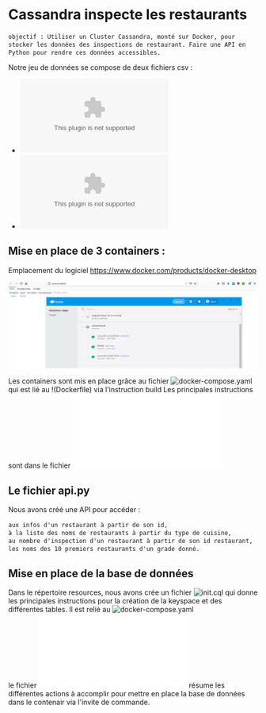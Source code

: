 # Cassandra inspecte les restaurants

``` 
objectif : Utiliser un Cluster Cassandra, monté sur Docker, pour stocker les données des inspections de restaurant. Faire une API en Python pour rendre ces données accessibles. 
```

Notre jeu de données se compose de deux fichiers csv :
  - ![restaurants.csv](restaurants.csv)
  - ![restaurants_inspections.csv](restaurants_inspections.csv)
  
## Mise en place de 3 containers :

Emplacement du logiciel
https://www.docker.com/products/docker-desktop

![image](docker.PNG)

Les containers sont mis en place grâce au fichier ![docker-compose.yaml](docker-compose.yaml) qui est lié au !(Dockerfile) via l'instruction build
Les principales instructions sont dans le fichier ![principalescommandes.txt](principalescommandes.txt) 

## Le fichier api.py 

Nous avons créé une API pour accéder :

    aux infos d'un restaurant à partir de son id,
    à la liste des noms de restaurants à partir du type de cuisine,
    au nombre d'inspection d'un restaurant à partir de son id restaurant,
    les noms des 10 premiers restaurants d'un grade donné.

## Mise en place de la base de données

Dans le répertoire resources, nous avons crée un fichier ![init.cql](init.cql) qui donne les principales instructions pour la création de la keyspace et des différentes tables. Il est relié au ![docker-compose.yaml](docker-compose.yaml)  
le fichier ![principalescommandes.txt](principalescommandes.txt) résume les différentes actions à accomplir pour mettre en place la base de données dans le contenair via l'invite de commande.




